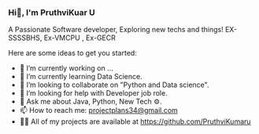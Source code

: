 ### Hi👋, I'm PruthviKuar U

<!--
**PruthviKumaru/PruthviKumarU** is a ✨ _special_ ✨ repository because its `README.md` (this file) appears on your GitHub profile.-->
A Passionate Software developer, Exploring new techs and things!
EX-SSSSBHS, Ex-VMCPU , Ex-GECR

Here are some ideas to get you started:

- 🔭 I’m currently working on ...
- 🌱 I’m currently learning Data Science.
- 👯 I’m looking to collaborate on "Python and Data science".
- 🤔 I’m looking for help with Developer job role.
- 💬 Ask me about Java, Python, New Tech ⚙.
- 📫 How to reach me: projectplans34@gmail.com
- 👨‍💻 All of my projects are available at https://github.com/PruthviKumaru


             


 
